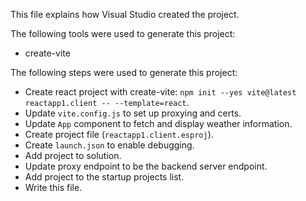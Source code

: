 This file explains how Visual Studio created the project.

The following tools were used to generate this project:
- create-vite

The following steps were used to generate this project:
- Create react project with create-vite: `npm init --yes vite@latest reactapp1.client -- --template=react`.
- Update `vite.config.js` to set up proxying and certs.
- Update `App` component to fetch and display weather information.
- Create project file (`reactapp1.client.esproj`).
- Create `launch.json` to enable debugging.
- Add project to solution.
- Update proxy endpoint to be the backend server endpoint.
- Add project to the startup projects list.
- Write this file.
